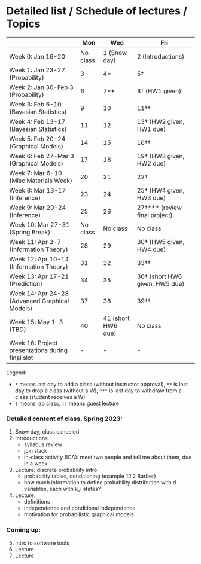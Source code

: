 # Detailed list / Schedule of lectures / Topics

| |Mon|Wed|Fri|
|-|-|-|-|
|Week 0: Jan 16-20 | No class | 1 (Snow day) | 2 (Introductions) |
|Week 1: Jan 23-27 (Probability) | 3 | 4* | 5† |
|Week 2: Jan 30-Feb 3 (Probability) | 6  | 7**  | 8† (HW1 given) |
|Week 3: Feb 6-10 (Bayesian Statistics)  | 9  | 10  | 11††  |
|Week 4: Feb 13-17 (Bayesian Statistics)  | 11  | 12  | 13† (HW2 given, HW1 due)|
|Week 5: Feb 20-24 (Graphical Models)  | 14  | 15  | 16††  |
|Week 6: Feb 27-Mar 3 (Graphical Models) | 17  | 18  |  19† (HW3 given, HW2 due) |
|Week 7: Mar 6-10 (Misc Materials Week)  |  20 | 21  | 22†  |
|Week 8: Mar 13-17 (Inference)  | 23  | 24  | 25† (HW4 given, HW3 due) |
|Week 9: Mar 20-24 (Inference)  | 25 | 26  | 27†*** (review final project) |
|Week 10: Mar 27-31 (Spring Break) | No class  | No class  | No class  |
|Week 11: Apr 3-7 (Information Theory)  | 28  | 29  | 30† (HW5 given, HW4 due) |
|Week 12: Apr 10-14 (Information Theory)  | 31  |  32 | 33††  |
|Week 13: Apr 17-21 (Prediction)  | 34  |  35 | 36† (short HW6 given, HW5 due) |
|Week 14: Apr 24-28 (Advanced Graphical Models) |  37 | 38  | 39††  |
|Week 15: May 1-3 (TBD) | 40  | 41 (short HW6 due)  |  No class  |
|Week 16: Project presentations during final slot | -  | -  |  -  |


Legend: 
* `*` means last day to add a class (without instructor approval), `**` is last day to drop a class (without a W), `***` is last day to withdraw from a class (student receives a W)  
* `†` means lab class, `††` means guest lecture

### Detailed content of class, Spring 2023:
1. Snow day, class canceled
2. Introductions
    - syllabus review
    - join slack
    - in-class activity (ICA): meet two people and tell me about them, due in a week
3. Lecture: discrete probability intro
    - probability tables, conditioning (example 1.1.2 Barber)
    - how much information to define probability distribution with d variables, each with k_i states?
4. Lecture:
   - definitions
   - independence and conditional independence
   - motivation for probabilistic graphical models


### Coming up:
5. Intro to software tools
6. Lecture
7. Lecture


<!-- **11.** Guest lecture: Tzu-Chi (statistical community detection) -->
<!-- **16.** Guest lecture: Tyler Scott (Google Brain, stochastic embeddings) -->
<!-- **22.** Paper discussion -->
<!-- **33.** Guest lecture: Teo and Rileigh (advanced topics in inference) -->
<!-- **39.** Guest lecture: Nuttida Rungratsameetaweemana (recurrent neural network / how the brain processes information) -->

